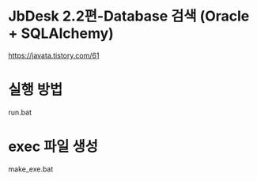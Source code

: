 # JbDesk 2.2편-Database 검색 (Oracle + SQLAlchemy)
https://javata.tistory.com/61

# 실행 방법
run.bat

# exec 파일 생성
make_exe.bat